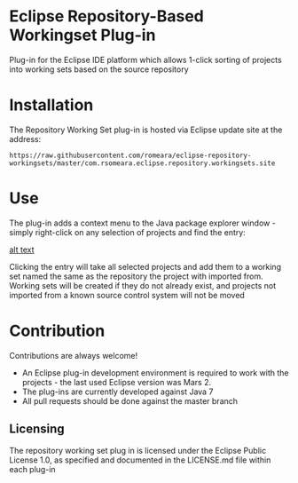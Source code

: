 # Eclipse Repository-Based Workingset Plug-in

Plug-in for the Eclipse IDE platform which allows 1-click sorting of projects into working sets based on the source repository

# Installation

The Repository Working Set plug-in is hosted via Eclipse update site at the address:

`https://raw.githubusercontent.com/romeara/eclipse-repository-workingsets/master/com.rsomeara.eclipse.repository.workingsets.site`

# Use

The plug-in adds a context menu to the Java package explorer window - simply right-click on any selection of projects and find the entry:

[alt text](/docs/PopupMenu.png)

Clicking the entry will take all selected projects and add them to a working set named the same as the repository the project with imported from. Working sets will be created if they do not already exist, and projects not imported from a known source control system will not be moved

# Contribution

Contributions are always welcome! 

* An Eclipse plug-in development environment is required to work with the projects - the last used Eclipse version was Mars 2. 
* The plug-ins are currently developed against Java 7
* All pull requests should be done against the master branch

## Licensing

The repository working set plug in is licensed under the Eclipse Public License 1.0, as specified and documented in the LICENSE.md file within each plug-in
